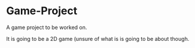# Game-Project
A game project to be worked on.

It is going to be a 2D game (unsure of what is is going to be about though.
